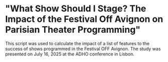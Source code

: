 # "What Show Should I Stage? The Impact of the Festival Off Avignon on Parisian Theater Programming"

This script was used to calculate the impact of a list of features to the success of shows programmed in the Festival OFF Avignon.
The study was presented on July 16, 2025 at the ADHO conference in Lisbon.
